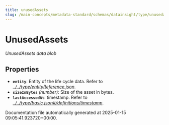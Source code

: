 ```yaml
---
title: unusedAssets
slug: /main-concepts/metadata-standard/schemas/datainsight/type/unusedassets
---
```


# UnusedAssets

*UnusedAssets data blob*

## Properties

- **`entity`**: Entity of the life cycle data. Refer to *[../../type/entityReference.json](#/../type/entityReference.json)*.
- **`sizeInBytes`** *(number)*: Size of the asset in bytes.
- **`lastAccessedAt`**: timestamp. Refer to *[../../type/basic.json#/definitions/timestamp](#/../type/basic.json#/definitions/timestamp)*.


Documentation file automatically generated at 2025-01-15 09:05:41.923720+00:00.
